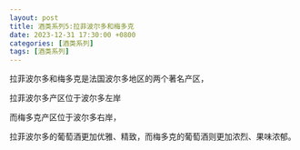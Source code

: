 ```yaml
---
layout: post
title: 酒类系列5:拉菲波尔多和梅多克
date: 2023-12-31 17:30:00 +0800
categories: [酒类系列]
tags: [酒类系列]
---
```


拉菲波尔多和梅多克是法国波尔多地区的两个著名产区，

拉菲波尔多产区位于波尔多左岸

而梅多克产区位于波尔多右岸，

拉菲波尔多的葡萄酒更加优雅、精致，而梅多克的葡萄酒则更加浓烈、果味浓郁。